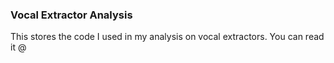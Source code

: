 ### Vocal Extractor Analysis
This stores the code I used in my analysis on vocal extractors. You can read it @ 

